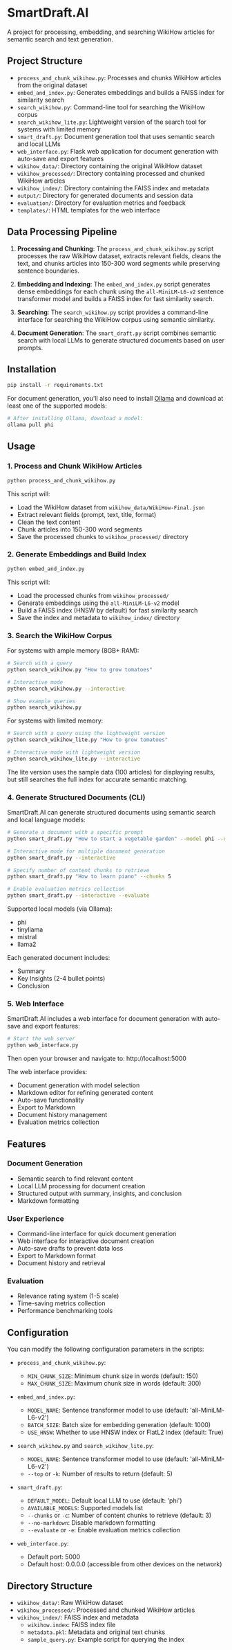 # SmartDraft.AI

A project for processing, embedding, and searching WikiHow articles for semantic search and text generation.

## Project Structure

- `process_and_chunk_wikihow.py`: Processes and chunks WikiHow articles from the original dataset
- `embed_and_index.py`: Generates embeddings and builds a FAISS index for similarity search
- `search_wikihow.py`: Command-line tool for searching the WikiHow corpus
- `search_wikihow_lite.py`: Lightweight version of the search tool for systems with limited memory
- `smart_draft.py`: Document generation tool that uses semantic search and local LLMs
- `web_interface.py`: Flask web application for document generation with auto-save and export features
- `wikihow_data/`: Directory containing the original WikiHow dataset
- `wikihow_processed/`: Directory containing processed and chunked WikiHow articles
- `wikihow_index/`: Directory containing the FAISS index and metadata
- `output/`: Directory for generated documents and session data
- `evaluation/`: Directory for evaluation metrics and feedback
- `templates/`: HTML templates for the web interface

## Data Processing Pipeline

1. **Processing and Chunking**: The `process_and_chunk_wikihow.py` script processes the raw WikiHow dataset, extracts relevant fields, cleans the text, and chunks articles into 150-300 word segments while preserving sentence boundaries.

2. **Embedding and Indexing**: The `embed_and_index.py` script generates dense embeddings for each chunk using the `all-MiniLM-L6-v2` sentence transformer model and builds a FAISS index for fast similarity search.

3. **Searching**: The `search_wikihow.py` script provides a command-line interface for searching the WikiHow corpus using semantic similarity.

4. **Document Generation**: The `smart_draft.py` script combines semantic search with local LLMs to generate structured documents based on user prompts.

## Installation

```bash
pip install -r requirements.txt
```

For document generation, you'll also need to install [Ollama](https://ollama.ai/) and download at least one of the supported models:

```bash
# After installing Ollama, download a model:
ollama pull phi
```

## Usage

### 1. Process and Chunk WikiHow Articles

```bash
python process_and_chunk_wikihow.py
```

This script will:
- Load the WikiHow dataset from `wikihow_data/WikiHow-Final.json`
- Extract relevant fields (prompt, text, title, format)
- Clean the text content
- Chunk articles into 150-300 word segments
- Save the processed chunks to `wikihow_processed/` directory

### 2. Generate Embeddings and Build Index

```bash
python embed_and_index.py
```

This script will:
- Load the processed chunks from `wikihow_processed/`
- Generate embeddings using the `all-MiniLM-L6-v2` model
- Build a FAISS index (HNSW by default) for fast similarity search
- Save the index and metadata to `wikihow_index/` directory

### 3. Search the WikiHow Corpus

For systems with ample memory (8GB+ RAM):
```bash
# Search with a query
python search_wikihow.py "How to grow tomatoes"

# Interactive mode
python search_wikihow.py --interactive

# Show example queries
python search_wikihow.py
```

For systems with limited memory:
```bash
# Search with a query using the lightweight version
python search_wikihow_lite.py "How to grow tomatoes"

# Interactive mode with lightweight version
python search_wikihow_lite.py --interactive
```

The lite version uses the sample data (100 articles) for displaying results, but still searches the full index for accurate semantic matching.

### 4. Generate Structured Documents (CLI)

SmartDraft.AI can generate structured documents using semantic search and local language models:

```bash
# Generate a document with a specific prompt
python smart_draft.py "How to start a vegetable garden" --model phi --output garden_guide.md

# Interactive mode for multiple document generation
python smart_draft.py --interactive

# Specify number of content chunks to retrieve
python smart_draft.py "How to learn piano" --chunks 5

# Enable evaluation metrics collection
python smart_draft.py --interactive --evaluate
```

Supported local models (via Ollama):
- phi
- tinyllama
- mistral
- llama2

Each generated document includes:
- Summary
- Key Insights (2-4 bullet points)
- Conclusion

### 5. Web Interface

SmartDraft.AI includes a web interface for document generation with auto-save and export features:

```bash
# Start the web server
python web_interface.py
```

Then open your browser and navigate to: http://localhost:5000

The web interface provides:
- Document generation with model selection
- Markdown editor for refining generated content
- Auto-save functionality
- Export to Markdown
- Document history management
- Evaluation metrics collection

## Features

### Document Generation
- Semantic search to find relevant content
- Local LLM processing for document creation
- Structured output with summary, insights, and conclusion
- Markdown formatting

### User Experience
- Command-line interface for quick document generation
- Web interface for interactive document creation
- Auto-save drafts to prevent data loss
- Export to Markdown format
- Document history and retrieval

### Evaluation
- Relevance rating system (1-5 scale)
- Time-saving metrics collection
- Performance benchmarking tools

## Configuration

You can modify the following configuration parameters in the scripts:

- `process_and_chunk_wikihow.py`:
  - `MIN_CHUNK_SIZE`: Minimum chunk size in words (default: 150)
  - `MAX_CHUNK_SIZE`: Maximum chunk size in words (default: 300)

- `embed_and_index.py`:
  - `MODEL_NAME`: Sentence transformer model to use (default: 'all-MiniLM-L6-v2')
  - `BATCH_SIZE`: Batch size for embedding generation (default: 1000)
  - `USE_HNSW`: Whether to use HNSW index or FlatL2 index (default: True)

- `search_wikihow.py` and `search_wikihow_lite.py`:
  - `MODEL_NAME`: Sentence transformer model to use (default: 'all-MiniLM-L6-v2')
  - `--top` or `-k`: Number of results to return (default: 5)
  
- `smart_draft.py`:
  - `DEFAULT_MODEL`: Default local LLM to use (default: 'phi')
  - `AVAILABLE_MODELS`: Supported models list
  - `--chunks` or `-c`: Number of content chunks to retrieve (default: 3)
  - `--no-markdown`: Disable markdown formatting
  - `--evaluate` or `-e`: Enable evaluation metrics collection

- `web_interface.py`:
  - Default port: 5000
  - Default host: 0.0.0.0 (accessible from other devices on the network)

## Directory Structure

- `wikihow_data/`: Raw WikiHow dataset
- `wikihow_processed/`: Processed and chunked WikiHow articles
- `wikihow_index/`: FAISS index and metadata
  - `wikihow.index`: FAISS index file
  - `metadata.pkl`: Metadata and original text chunks
  - `sample_query.py`: Example script for querying the index
